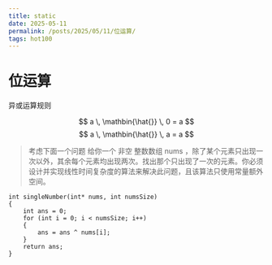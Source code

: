 ```yaml
---
title: static
date: 2025-05-11
permalink: /posts/2025/05/11/位运算/
tags: hot100
---
```


# 位运算
异或运算规则

$$
a \, \mathbin{\hat{}} \, 0 = a
$$
$$
a \, \mathbin{\hat{}} \, a = a
$$
> 考虑下面一个问题
> 给你一个 非空 整数数组 nums ，除了某个元素只出现一次以外，其余每个元素均出现两次。找出那个只出现了一次的元素。你必须设计并实现线性时间复杂度的算法来解决此问题，且该算法只使用常量额外空间。

```
int singleNumber(int* nums, int numsSize)
{
    int ans = 0;
    for (int i = 0; i < numsSize; i++)
    {
        ans = ans ^ nums[i];
    }
    return ans;
}